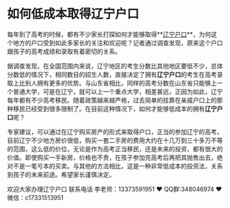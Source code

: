 # 如何低成本取得辽宁户口




 每年到了高考的时候，都有不少家长打探如何才能够取得**[辽宁户口](https://www.lnfch.com/)**，为何这个地方的户口受到如此多家长的关注和欢迎呢？记者通过调查发现，原来这个户口跟孩子的高考成绩和录取有着密切的关系。

   据调查发现，在全国范围内来说，辽宁地区的考生分数比其他地区要低不少，总体分数低的情况下，相同数目的招生人数，直接决定了拥有**辽宁户口**的考生在高考录取上比别人拥有更多的优势。与山东省相比，同样的高考分数在山东省只能够上一个普通大学，可是在辽宁，就可以上一个重点大学，相差甚远，正因为如此，辽宁每年都有不少高考移民。随着政策越来越严格，过去简单的挂靠在亲戚户口上的那种移民已经受到很多限制了。在目前这种情况下，如何才能够低成本的拥有**辽宁户口**呢？

   专家建议，可以通过在辽宁购买房产的形式来取得户口，正当的参加辽宁的高考。目前辽宁不少地方房价很低，购买一套二手房的费用大约在十几万到三十多万不等的范围，这么低的价位，无论是作为高考正当移民，还是未来的投资，都有很大的价值。即使购买一手新房，价格也不贵，在孩子参加完高考后再把其抛售出去，绝对不是一笔亏本的买卖。与其他的方法相比，这是一种非常低成本的投资法，关系到孩子的未来前途。希望家长谨慎决定。

欢迎大家办理辽宁户口 联系电话 李老师：13373591951 ❤️ QQ群:348046974 ❤️ 微信：c17331513951 



